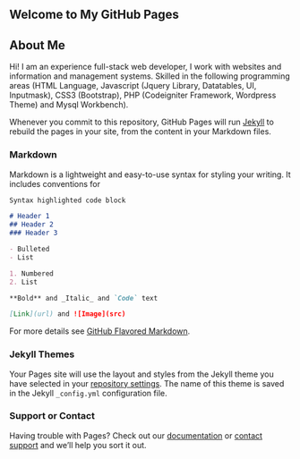 ## <div class="text-center">Welcome to My GitHub Pages</div>


## About Me

Hi! I am an experience full-stack web developer, I work with websites and information and management systems. Skilled in the following programming areas (HTML Language, Javascript (Jquery Library, Datatables, UI, Inputmask), CSS3 (Bootstrap), PHP (Codeigniter Framework, Wordpress Theme) and Mysql Workbench).

Whenever you commit to this repository, GitHub Pages will run [Jekyll](https://jekyllrb.com/) to rebuild the pages in your site, from the content in your Markdown files.

### Markdown

Markdown is a lightweight and easy-to-use syntax for styling your writing. It includes conventions for

```markdown
Syntax highlighted code block

# Header 1
## Header 2
### Header 3

- Bulleted
- List

1. Numbered
2. List

**Bold** and _Italic_ and `Code` text

[Link](url) and ![Image](src)
```

For more details see [GitHub Flavored Markdown](https://guides.github.com/features/mastering-markdown/).

### Jekyll Themes

Your Pages site will use the layout and styles from the Jekyll theme you have selected in your [repository settings](https://github.com/bdalina54/bdalina54.github.io/settings). The name of this theme is saved in the Jekyll `_config.yml` configuration file.

### Support or Contact

Having trouble with Pages? Check out our [documentation](https://help.github.com/categories/github-pages-basics/) or [contact support](https://github.com/contact) and we’ll help you sort it out.

<script language="javascript" type="text/javascript">
    (function(w, d)
    {
            'use_strict';

            /* Logic here */

            document.getElementsByClassName('project-name')[0].innerHTML='Bradley B. Dalina';
            document.getElementsByClassName('project-tagline')[0].innerHTML='Project Compilation';

            var $head = document.getElementsByTagName('head')[0].appendChild();
            var $style = d.createElement('style');
            var $csstextnode = d.createTextNode(".text-center{text-align:center;}");  

            $style.setAttribute('id', 'bradley-dalina-css');
            $style.setAttribute('type', 'text/css');
            $style.setAttribute('rel', 'stylesheet');

            $style.appendChild($csstextnode);
            $head.appendChild($style);
    })(window, document);
</script>

